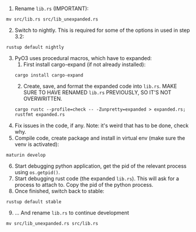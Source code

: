 1. Rename `lib.rs` (IMPORTANT):
```
mv src/lib.rs src/lib_unexpanded.rs
```
2. Switch to nightly. This is required for some of the options in used in step 3.2:
```
rustup default nightly
```
3. PyO3 uses procedural macros, which have to expanded:
    1. First install cargo-expand (if not already installed):
    ```
    cargo install cargo-expand
    ```
    2. Create, save, and format the expanded code into `lib.rs`. MAKE SURE TO HAVE RENAMED `lib.rs` PREVIOUSLY, SO IT'S NOT OVERWRITTEN.
    ```
    cargo rustc --profile=check -- -Zunpretty=expanded > expanded.rs; rustfmt expanded.rs
    ```
4. Fix issues in the code, if any. Note: it's weird that has to be done, check why.
5. Compile code, create package and install in virtual env (make sure the venv is activated):
```
maturin develop
```
6. Start debugging python application, get the pid of the relevant process using `os.getpid()`.
7. Start debugging rust code (the expanded `lib.rs`). This will ask for a process to attach to. Copy the pid of the python process.
8. Once finished, switch back to stable:
```
rustup default stable
```
9. ... And rename `lib.rs` to continue development
```
mv src/lib_unexpanded.rs src/lib.rs
```